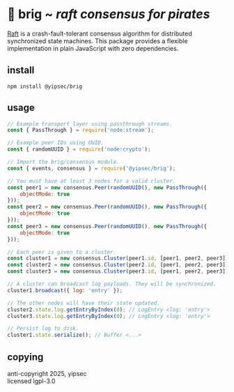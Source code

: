 # 🦜 brig ~ *raft consensus for pirates*

[Raft](https://raft.github.io/raft.pdf) is a crash-fault-tolerant consensus 
algorithm for distributed synchronized state machines. This package provides 
a flexible implementation in plain JavaScript with zero dependencies.

## install

```
npm install @yipsec/brig
```

## usage

```js
// Example transport layer using passthrough streams.
const { PassThrough } = require('node:stream');

// Example peer IDs using UUID.
const { randomUUID } = require('node:crypto');

// Import the brig/consensus module.
const { events, consensus } = require('@yipsec/brig');

// You must have at least 3 nodes for a valid cluster.
const peer1 = new consensus.Peer(randomUUID(), new PassThrough({
    objectMode: true
}));
const peer2 = new consensus.Peer(randomUUID(), new PassThrough({
    objectMode: true
}));
const peer3 = new consensus.Peer(randomUUID(), new PassThrough({
    objectMode: true
}));

// Each peer is given to a cluster.
const cluster1 = new consensus.Cluster(peer1.id, [peer1, peer2, peer3]); 
const cluster2 = new consensus.Cluster(peer2.id, [peer1, peer2, peer3]); 
const cluster3 = new consensus.Cluster(peer3.id, [peer1, peer2, peer3]); 

// A cluster can broadcast log payloads. They will be synchronized.
cluster1.broadcast({ log: 'entry' });

// The other nodes will have their state updated.
cluster2.state.log.getEntryByIndex(0); // LogEntry <log: 'entry'>
cluster3.state.log.getEntryByIndex(0); // LogEntry <log: 'entry'>

// Persist log to disk.
cluster1.state.serialize(); // Buffer <...>
```

## copying

anti-copyright 2025, yipsec  
licensed lgpl-3.0
